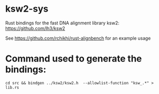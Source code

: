# ksw2-sys

Rust bindings for the fast DNA alignment library ksw2: https://github.com/lh3/ksw2

See https://github.com/rchikhi/rust-alignbench for an example usage

# Command used to generate the bindings:

`cd src && bindgen ../ksw2/ksw2.h  --allowlist-function "ksw_.*" > lib.rs`

